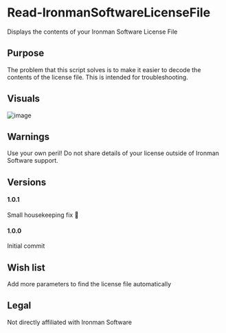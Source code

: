 # Read-IronmanSoftwareLicenseFile
 Displays the contents of your Ironman Software License File

## Purpose

The problem that this script solves is to make it easier to decode the contents of the license file. This is intended for troubleshooting.

## Visuals

![image](https://user-images.githubusercontent.com/537287/168902731-bece4b5b-3c6d-440f-ab51-954c484e99fe.png)

## Warnings

Use your own peril! Do not share details of your license outside of Ironman Software support.

## Versions

#### 1.0.1

Small housekeeping fix 🧹

#### 1.0.0

Initial commit

## Wish list

Add more parameters to find the license file automatically

## Legal

Not directly affiliated with Ironman Software
